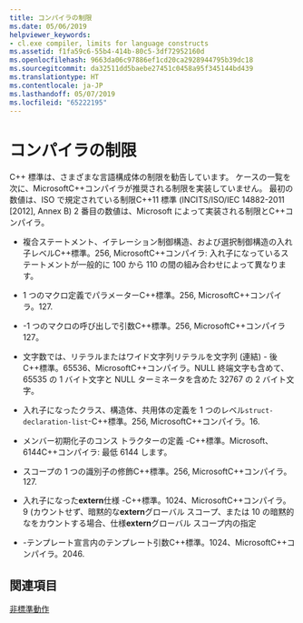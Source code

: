 ```yaml
---
title: コンパイラの制限
ms.date: 05/06/2019
helpviewer_keywords:
- cl.exe compiler, limits for language constructs
ms.assetid: f1fa59c6-55b4-414b-80c5-3df72952160d
ms.openlocfilehash: 9663da06c97886ef1cd20ca2928944795b39dc18
ms.sourcegitcommit: da32511dd5baebe27451c0458a95f345144bd439
ms.translationtype: HT
ms.contentlocale: ja-JP
ms.lasthandoff: 05/07/2019
ms.locfileid: "65222195"
---
```

# <a name="compiler-limits"></a>コンパイラの制限

C++ 標準は、さまざまな言語構成体の制限を勧告しています。 ケースの一覧を次に、MicrosoftC++コンパイラが推奨される制限を実装していません。 最初の数値は、ISO で規定されている制限C++11 標準 (INCITS/ISO/IEC 14882-2011 [2012], Annex B) 2 番目の数値は、Microsoft によって実装される制限とC++コンパイラ。

- 複合ステートメント、イテレーション制御構造、および選択制御構造の入れ子レベルC++標準。256, MicrosoftC++コンパイラ: 入れ子になっているステートメントが一般的に 100 から 110 の間の組み合わせによって異なります。

- 1 つのマクロ定義でパラメーターC++標準。256, MicrosoftC++コンパイラ。127.

- -1 つのマクロの呼び出しで引数C++標準。256, MicrosoftC++コンパイラ 127。

- 文字数では、リテラルまたはワイド文字列リテラルを文字列 (連結) - 後C++標準。65536、MicrosoftC++コンパイラ。NULL 終端文字も含めて、65535 の 1 バイト文字と NULL ターミネータを含めた 32767 の 2 バイト文字。

- 入れ子になったクラス、構造体、共用体の定義を 1 つのレベル`struct-declaration-list`-C++標準。256, MicrosoftC++コンパイラ。16.

- メンバー初期化子のコンス トラクターの定義 -C++標準。Microsoft、6144C++コンパイラ: 最低 6144 します。

- スコープの 1 つの識別子の修飾C++標準。256, MicrosoftC++コンパイラ。127.

- 入れ子になった**extern**仕様 -C++標準。1024、MicrosoftC++コンパイラ。9 (カウントせず、暗黙的な**extern**グローバル スコープ、または 10 の暗黙的なをカウントする場合、仕様**extern**グローバル スコープ内の指定

- -テンプレート宣言内のテンプレート引数C++標準。1024、MicrosoftC++コンパイラ。2046.

## <a name="see-also"></a>関連項目

[非標準動作](../cpp/nonstandard-behavior.md)
